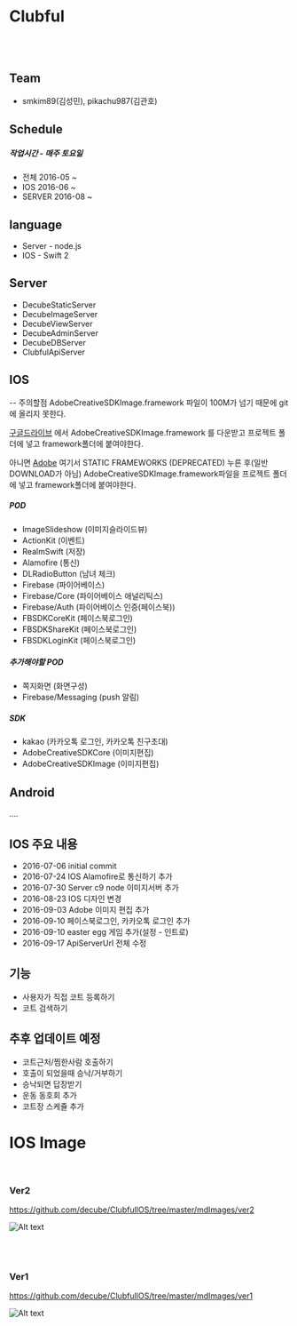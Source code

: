 
# Clubful

<br><br>

## Team

* smkim89(김성민), pikachu987(김관호)

## Schedule

##### 작업시간 - 매주 토요일

* 전체 2016-05 ~
* IOS 2016-06 ~
* SERVER 2016-08 ~

## language

* Server - node.js
* IOS - Swift 2

## Server

* DecubeStaticServer
* DecubeImageServer
* DecubeViewServer
* DecubeAdminServer
* DecubeDBServer
* ClubfulApiServer


## IOS

-- 주의할점
AdobeCreativeSDKImage.framework 파일이 100M가 넘기 때문에 git 에 올리지 못한다.

[구글드라이브](https://drive.google.com/drive/folders/0B9LPAVZlBrqSeXNRWmE4TC1sNWM?usp=sharing) 에서 
AdobeCreativeSDKImage.framework 를 다운받고 프로젝트 폴더에 넣고 framework폴더에 붙여야한다.

아니면 [Adobe](https://creativesdk.adobe.com/downloads.html) 여기서 STATIC FRAMEWORKS (DEPRECATED) 누른 후(일반 DOWNLOAD가 아님)
AdobeCreativeSDKImage.framework파일을 프로젝트 폴더에 넣고 framework폴더에 붙여야한다.


 

##### POD

* ImageSlideshow (이미지슬라이드뷰)
* ActionKit (이벤트)
* RealmSwift (저장)
* Alamofire (통신)
* DLRadioButton (남녀 체크)
* Firebase (파이어베이스)
* Firebase/Core (파이어베이스 애널리틱스)
* Firebase/Auth (파이어베이스 인증(페이스북))
* FBSDKCoreKit (페이스북로그인)
* FBSDKShareKit (페이스북로그인)
* FBSDKLoginKit (페이스북로그인)

##### 추가해야할 POD

* 쪽지화면 (화면구성)
* Firebase/Messaging (push 알림)

##### SDK

* kakao (카카오톡 로그인, 카카오톡 친구초대)
* AdobeCreativeSDKCore (이미지편집)
* AdobeCreativeSDKImage (이미지편집)

## Android
....



## IOS 주요 내용
* 2016-07-06 initial commit
* 2016-07-24 IOS Alamofire로 통신하기 추가
* 2016-07-30 Server c9 node 이미지서버 추가
* 2016-08-23 IOS 디자인 변경
* 2016-09-03 Adobe 이미지 편집 추가
* 2016-09-10 페이스북로그인, 카카오톡 로그인 추가
* 2016-09-10 easter egg 게임 추가(설정 - 인트로)
* 2016-09-17 ApiServerUrl 전체 수정

## 기능
* 사용자가 직접 코트 등록하기
* 코트 검색하기


## 추후 업데이트 예정
* 코트근처/찜한사람 호출하기
* 호출이 되었을때 승낙/거부하기
* 승낙되면 답장받기
* 운동 동호회 추가
* 코트장 스케쥴 추가






# IOS Image
<br>



### Ver2

https://github.com/decube/ClubfulIOS/tree/master/mdImages/ver2

![Alt text](./mdImages/ver2/01.png)

<br><br>



### Ver1

https://github.com/decube/ClubfulIOS/tree/master/mdImages/ver1

![Alt text](./mdImages/ver1/01.png)

